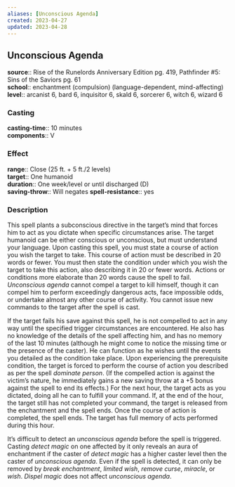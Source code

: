 ```yaml
---
aliases: [Unconscious Agenda]
created: 2023-04-27
updated: 2023-04-28
---
```


## Unconscious Agenda

**source**:: Rise of the Runelords Anniversary Edition pg. 419, Pathfinder \#5: Sins of the Saviors pg. 61  
**school**:: enchantment (compulsion) (language-dependent, mind-affecting)
**level**:: arcanist 6, bard 6, inquisitor 6, skald 6, sorcerer 6, witch 6, wizard 6

### Casting

**casting-time**:: 10 minutes  
**components**:: V

### Effect

**range**:: Close (25 ft. + 5 ft./2 levels)  
**target**:: One humanoid  
**duration**:: One week/level or until discharged (D)  
**saving-throw**:: Will negates
**spell-resistance**:: yes

### Description

This spell plants a subconscious directive in the target’s mind that forces him to act as you dictate when specific circumstances arise. The target humanoid can be either conscious or unconscious, but must understand your language. Upon casting this spell, you must state a course of action you wish the target to take. This course of action must be described in 20 words or fewer. You must then state the condition under which you wish the target to take this action, also describing it in 20 or fewer words. Actions or conditions more elaborate than 20 words cause the spell to fail. *Unconscious agenda* cannot compel a target to kill himself, though it can compel him to perform exceedingly dangerous acts, face impossible odds, or undertake almost any other course of activity. You cannot issue new commands to the target after the spell is cast.  
  
If the target fails his save against this spell, he is not compelled to act in any way until the specified trigger circumstances are encountered. He also has no knowledge of the details of the spell affecting him, and has no memory of the last 10 minutes (although he might come to notice the missing time or the presence of the caster). He can function as he wishes until the events you detailed as the condition take place. Upon experiencing the prerequisite condition, the target is forced to perform the course of action you described as per the spell *dominate person*. (If the compelled action is against the victim’s nature, he immediately gains a new saving throw at a +5 bonus against the spell to end its effects.) For the next hour, the target acts as you dictated, doing all he can to fulfill your command. If, at the end of the hour, the target still has not completed your command, the target is released from the enchantment and the spell ends. Once the course of action is completed, the spell ends. The target has full memory of acts performed during this hour.  
  
It’s difficult to detect an *unconscious agenda* before the spell is triggered. Casting *detect magic* on one affected by it only reveals an aura of enchantment if the caster of *detect magic* has a higher caster level then the caster of *unconscious agenda*. Even if the spell is detected, it can only be removed by *break enchantment*, *limited wish*, *remove curse*, *miracle*, or *wish*. *Dispel magic* does not affect *unconscious agenda*.
